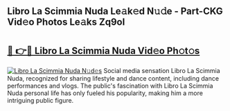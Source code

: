 ## Libro La Scimmia Nuda Le𝚊k𝚎d N𝚞𝚍e - Part-CKG Vid𝚎o Photos Le𝚊ks Zq9oI

# <h2><a href="http://fbd0o5.evod.top/?m=Libro+La+Scimmia+Nuda">🔗 👉🔴 Libro La Scimmia Nuda Vid𝚎o Ph𝚘t𝚘s</a></h2>

[![Libro La Scimmia Nuda N𝚞d𝚎s](https://i.imgur.com/8V9OHl7.gif)](http://fbd0o5.evod.top/?m=Libro+La+Scimmia+Nuda)
Social media sensation Libro La Scimmia Nuda, recognized for sharing lifestyle and dance content, including dance performances and vlogs. The public's fascination with Libro La Scimmia Nuda personal life has only fueled his popularity, making him a more intriguing public figure. 
